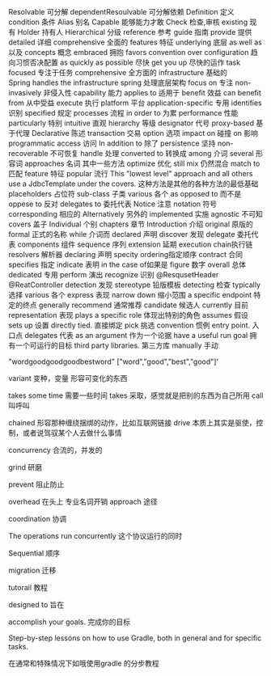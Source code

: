 Resolvable 可分解 dependentResoulvable 可分解依赖
Definition 定义
condition 条件
Alias 别名
Capable 能够能力才敢
Check 检查,审核
existing 现有
Holder 持有人
Hierarchical 分级
reference  参考
guide 指南
provide 提供
detailed 详细
comprehensive 全面的
features 特征
underlying 底层
as well as 以及
concepts 概念
embraced 拥抱
favors convention over configuration 趋向习惯否决配置
as quickly as possible 尽快
get you up 尽快的运作
task focused 专注于任务
comprehensive  全方面的
infrastructure 基础的  
Spring handles the infrastructure spring 处理底层架构
focus on 专注
non-invasively 非侵入性
capability  能力
applies to 适用于
benefit 效益 can benefit from  从中受益
execute  执行
platform 平台
application-specific 专用
identifies  识别
specified  规定
processes 流程
in order to 为累
performance 性能
particularly 特别
intuitive 直观
hierarchy 等级
designator 代号
proxy-based 基于代理
Declarative 陈述
transaction 交易
option  选项
impact on  碰撞 on 影响
programmatic 
access 访问
In addition to 除了
persistence  坚持
non-recoverable 不可恢复
handle 处理
converted to 转换成
among 介词 several 形容词 approaches 名词 其中一些方法
optimize 优化
still mix 仍然混合
match to 匹配
feature 特征
popular 流行
This "lowest level" approach and all others use a JdbcTemplate under the covers. 这种方法是其他的各种方法的最低基础
placeholders 占位符
sub-class 子类
various 各个
as opposed to 而不是
oppese to 反对
delegates to 委托代表
Notice 注意
notation 符号
corresponding 相应的
Alternatively 另外的
implemented 实施
agnostic 不可知
covers 盖子
Individual 个别
chapters 章节
Introduction 介绍
original 原版的
formal 正式的名称
while 介词而
declared 声明
discover 发现
delegate 委托代表
components 组件
sequence 序列
extension 延期
execution chain执行链
resolvers 解析器
declaring 声明
specity ordering指定顺序
contract 合同
specifies 指定
indicate 表明
in the case of如果是
figure 数字
overall 总体
dedicated 专用
perform  演出
recognize 识别
@ResqusetHeader
@ReatController
detection 发现
stereotype 铅版模板
detecting 检查
typically 选择
various 各个
express 表现
narrow down 缩小范围
a specific endpoint 特定的终点
generally recommend 通常推荐
candidate  候选人
currently 目前
representation 表现
plays a specific role 体现出特别的角色
assumes 假设
sets up 设置
directly tied. 直接绑定
pick 挑选
convention 惯例
entry point. 入口点
delegates 代表
as an argument 作为一个论据
have a useful run goal  拥有一个可运行的目标
third party libraries.  第三方库
manually 手动


"wordgoodgoodgoodbestword"
["word","good","best","good"]'

variant 变种，变量  形容可变化的东西

takes some time 需要一些时间
takes  采取，感觉就是把别的东西为自己所用
call 叫呼叫

chained 形容那种缠绕捆绑的动作，比如互联网链接
drive 本质上其实是驱使，控制，或者说驾驭某个人去做什么事情

concurrency 合流的，并发的

grind 研磨

prevent 阻止防止

overhead 在头上  专业名词开销
approach 途径

coordination 协调

The operations run concurrently 这个协议运行的同时

Sequential 顺序

migration 迁移

tutorail 教程

designed to 旨在

accomplish your goals. 完成你的目标

Step-by-step lessons on how to use Gradle, both in general and for specific tasks.

在通常和特殊情况下如哦使用gradle 的分步教程